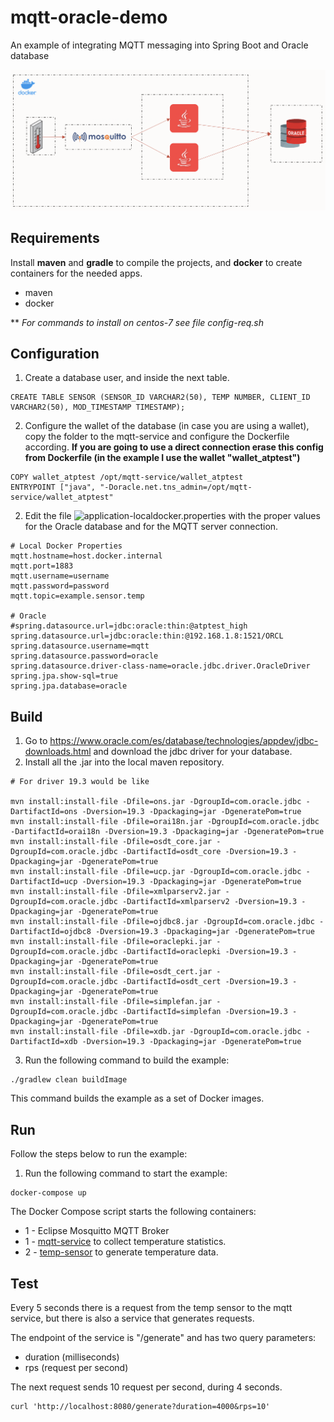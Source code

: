 # mqtt-oracle-demo
An example of integrating MQTT messaging into Spring Boot and Oracle database

![](diagram.png)

## Requirements

Install **maven** and **gradle** to compile the projects, and **docker** to create containers for the needed apps.

- maven
- docker

**  *For commands to install on centos-7 see file config-req.sh*

## Configuration

1. Create a database user, and inside the next table.
```
CREATE TABLE SENSOR (SENSOR_ID VARCHAR2(50), TEMP NUMBER, CLIENT_ID VARCHAR2(50), MOD_TIMESTAMP TIMESTAMP);
```

2. Configure the wallet of the database (in case you are using a wallet), copy the folder to the mqtt-service and configure the Dockerfile according.
**If you are going to use a direct connection erase this config from Dockerfile (in the example I use the wallet "wallet_atptest")**
```
COPY wallet_atptest /opt/mqtt-service/wallet_atptest
ENTRYPOINT ["java", "-Doracle.net.tns_admin=/opt/mqtt-service/wallet_atptest"
```

2. Edit the file ![application-localdocker.properties](mqtt-service/src/main/resources/application-localdocker.properties) with the proper values for the Oracle database and for the MQTT server connection.
```
# Local Docker Properties
mqtt.hostname=host.docker.internal
mqtt.port=1883
mqtt.username=username
mqtt.password=password
mqtt.topic=example.sensor.temp

# Oracle 
#spring.datasource.url=jdbc:oracle:thin:@atptest_high
spring.datasource.url=jdbc:oracle:thin:@192.168.1.8:1521/ORCL
spring.datasource.username=mqtt
spring.datasource.password=oracle
spring.datasource.driver-class-name=oracle.jdbc.driver.OracleDriver
spring.jpa.show-sql=true
spring.jpa.database=oracle
```

## Build

1. Go to https://www.oracle.com/es/database/technologies/appdev/jdbc-downloads.html and download the jdbc driver for your database.
2. Install all the .jar into the local maven repository.
```
# For driver 19.3 would be like

mvn install:install-file -Dfile=ons.jar -DgroupId=com.oracle.jdbc -DartifactId=ons -Dversion=19.3 -Dpackaging=jar -DgeneratePom=true
mvn install:install-file -Dfile=orai18n.jar -DgroupId=com.oracle.jdbc -DartifactId=orai18n -Dversion=19.3 -Dpackaging=jar -DgeneratePom=true
mvn install:install-file -Dfile=osdt_core.jar -DgroupId=com.oracle.jdbc -DartifactId=osdt_core -Dversion=19.3 -Dpackaging=jar -DgeneratePom=true
mvn install:install-file -Dfile=ucp.jar -DgroupId=com.oracle.jdbc -DartifactId=ucp -Dversion=19.3 -Dpackaging=jar -DgeneratePom=true
mvn install:install-file -Dfile=xmlparserv2.jar -DgroupId=com.oracle.jdbc -DartifactId=xmlparserv2 -Dversion=19.3 -Dpackaging=jar -DgeneratePom=true
mvn install:install-file -Dfile=ojdbc8.jar -DgroupId=com.oracle.jdbc -DartifactId=ojdbc8 -Dversion=19.3 -Dpackaging=jar -DgeneratePom=true
mvn install:install-file -Dfile=oraclepki.jar -DgroupId=com.oracle.jdbc -DartifactId=oraclepki -Dversion=19.3 -Dpackaging=jar -DgeneratePom=true
mvn install:install-file -Dfile=osdt_cert.jar -DgroupId=com.oracle.jdbc -DartifactId=osdt_cert -Dversion=19.3 -Dpackaging=jar -DgeneratePom=true
mvn install:install-file -Dfile=simplefan.jar -DgroupId=com.oracle.jdbc -DartifactId=simplefan -Dversion=19.3 -Dpackaging=jar -DgeneratePom=true
mvn install:install-file -Dfile=xdb.jar -DgroupId=com.oracle.jdbc -DartifactId=xdb -Dversion=19.3 -Dpackaging=jar -DgeneratePom=true
```

3. Run the following command to build the example:

```
./gradlew clean buildImage
```
    
This command builds the example as a set of Docker images.

## Run
Follow the steps below to run the example:

1. Run the following command to start the example:

```
docker-compose up
```

The Docker Compose script starts the following containers:

* 1 - Eclipse Mosquitto MQTT Broker
* 1 - [mqtt-service](mqtt-service) to collect temperature statistics.
* 2 - [temp-sensor](temp-sensor) to generate temperature data.
        
## Test

Every 5 seconds there is a request from the temp sensor to the mqtt service, but there is also a service that generates requests.


The endpoint of the service is "/generate" and has two query parameters:
* duration (milliseconds)
* rps (request per second)

The next request sends 10 request per second, during 4 seconds.
```
curl 'http://localhost:8080/generate?duration=4000&rps=10'
```